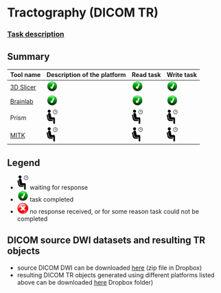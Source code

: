 # Tractography (DICOM TR)

### [Task description](https://qiicr.gitbooks.io/dicom4qi/content/instructions/tractography-results-dicom-tr.html)

## Summary

| Tool name | Description of the platform| Read task | Write task |
| -- | -- | -- | -- |
| [3D Slicer](/results/tr/slicer.md) | <img src="../images/done.png" width=25> | <img src="../images/done.png" width=25> | <img src="../images/done.png" width=25> |
| [Brainlab](/results/tr/Brainlab.md) | <img src="../images/done.png" width=25> | <img src="../images/done.png" width=25> | <img src="../images/done.png" width=25> |
| Prism | <img src="../images/waiting.png" width=25> | <img src="../images/waiting.png" width=25> | <img src="../images/waiting.png" width=25> |
| [MITK](/results/tr/mitk.md) | <img src="../images/waiting.png" width=25> | <img src="../images/waiting.png" width=25> | <img src="../images/waiting.png" width=25> |


## Legend

* <img src="../images/waiting.png" width=25> waiting for response
* <img src="../images/done.png" width=25> task completed
* <img src="../images/failed.png" width=25> no response received, or for some reason task could not be completed

## DICOM source DWI datasets and resulting TR objects

* source DICOM DWI can be downloaded [here](https://www.dropbox.com/sh/qv1mo5lg5bzykps/AAB721QJ1VjZUm4oUSAleHsWa?dl=1) (zip file in Dropbox)
* resulting DICOM TR objects generated using different platforms listed above can be downloaded [here](https://www.dropbox.com/sh/gmy2nt1mlfk1k2w/AADIdfcLUUZ8ViAh7i6x0aana?dl=0) Dropbox folder)
